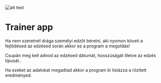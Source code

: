 ![alt text](https://i.gifer.com/Isec.gif)
<h1>Trainer app</h1>
<p>Ha nem szeretnél drága személyi edzőt bérelni, aki nyomon követi a fejlődésed az edzésed során akkor ez a program a megoldás!</p>
<p>Csupán meg kell adnod az edzésed dátumát, hosszúságát illetve az edzés típusát..</p>
<p>Ha ezeket az adatokat megadtad akkor a program ki listázza a rözített eredményed.</p>

